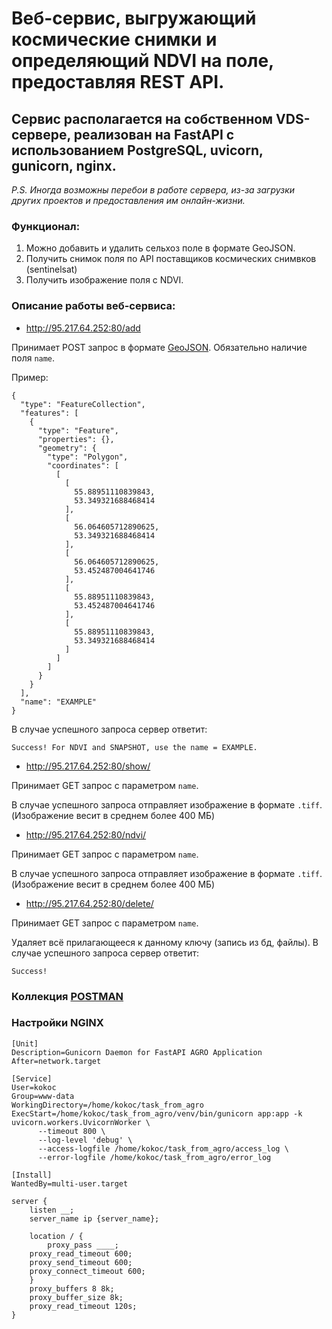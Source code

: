 # Веб-сервис, выгружающий космические снимки и определяющий NDVI на поле, предоставляя REST API.

## Сервис располагается на собственном VDS-сервере, реализован на FastAPI с использованием PostgreSQL, uvicorn, gunicorn, nginx.

*P.S. Иногда возможны перебои в работе сервера, из-за загрузки других проектов и предоставления им онлайн-жизни.*

### Функционал:

1. Можно добавить и удалить сельхоз поле в формате GeoJSON.
2. Получить снимок поля по API поставщиков космических снимвков (sentinelsat)
3. Получить изображение поля с NDVI.

### Описание работы веб-сервиса:

* http://95.217.64.252:80/add

Принимает POST запрос в формате [GeoJSON](https://ru.wikipedia.org/w/index.php?title=GeoJSON&stable=1). Обязательно наличие поля `name`.

Пример:

```
{
  "type": "FeatureCollection",
  "features": [
    {
      "type": "Feature",
      "properties": {},
      "geometry": {
        "type": "Polygon",
        "coordinates": [
          [
            [
              55.88951110839843,
              53.349321688468414
            ],
            [
              56.064605712890625,
              53.349321688468414
            ],
            [
              56.064605712890625,
              53.452487004641746
            ],
            [
              55.88951110839843,
              53.452487004641746
            ],
            [
              55.88951110839843,
              53.349321688468414
            ]
          ]
        ]
      }
    }
  ],
  "name": "EXAMPLE"
}
```

В случае успешного запроса сервер ответит:

```
Success! For NDVI and SNAPSHOT, use the name = EXAMPLE.
```

* http://95.217.64.252:80/show/

Принимает GET запрос с параметром `name`.

В случае успешного запроса отправляет изображение в формате `.tiff`. (Изображение весит в среднем более 400 МБ)

* http://95.217.64.252:80/ndvi/

Принимает GET запрос с параметром `name`.

В случае успешного запроса отправляет изображение в формате `.tiff`. (Изображение весит в среднем более 400 МБ)

* http://95.217.64.252:80/delete/

Принимает GET запрос с параметром `name`.

Удаляет всё прилагающееся к данному ключу (запись из бд, файлы). В случае успешного запроса сервер ответит:

```
Success!
```

### Коллекция [POSTMAN](https://github.com/192117/task_from_agro/blob/master/AGRO.postman_collection.json)

### Настройки NGINX

```
[Unit]
Description=Gunicorn Daemon for FastAPI AGRO Application
After=network.target

[Service]
User=kokoc
Group=www-data
WorkingDirectory=/home/kokoc/task_from_agro
ExecStart=/home/kokoc/task_from_agro/venv/bin/gunicorn app:app -k uvicorn.workers.UvicornWorker \
	  --timeout 800 \
	  --log-level 'debug' \
	  --access-logfile /home/kokoc/task_from_agro/access_log \
	  --error-logfile /home/kokoc/task_from_agro/error_log

[Install]
WantedBy=multi-user.target

```

```
server {
    listen __;
    server_name ip {server_name};

    location / {
        proxy_pass ____;
	proxy_read_timeout 600;
	proxy_send_timeout 600;
	proxy_connect_timeout 600;
    }
    proxy_buffers 8 8k;
    proxy_buffer_size 8k;
    proxy_read_timeout 120s;
}

```
